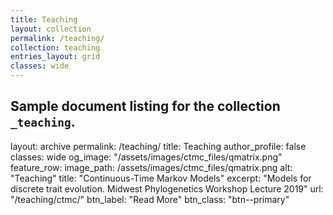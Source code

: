 ```yaml
---
title: Teaching
layout: collection
permalink: /teaching/
collection: teaching
entries_layout: grid
classes: wide
---
```


Sample document listing for the collection `_teaching`.
---
layout: archive
permalink: /teaching/
title: Teaching
author_profile: false
classes: wide
og_image: "/assets/images/ctmc_files/qmatrix.png"
feature_row:
image_path: /assets/images/ctmc_files/qmatrix.png
alt: "Teaching"
title: "Continuous-Time Markov Models"
excerpt: "Models for discrete trait evolution. Midwest Phylogenetics Workshop Lecture 2019"
url: "/teaching/ctmc/"
btn_label: "Read More"
btn_class: "btn--primary"


